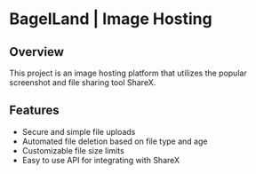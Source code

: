 # BagelLand | Image Hosting

## Overview

This project is an image hosting platform that utilizes the popular screenshot and file sharing tool ShareX.

## Features

- Secure and simple file uploads
- Automated file deletion based on file type and age
- Customizable file size limits
- Easy to use API for integrating with ShareX
